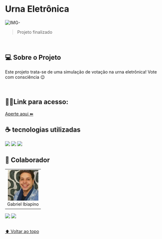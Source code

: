 # Urna Eletrônica

<img src="./urna.JPG" alt="IMG-">


> Projeto finalizado 
<br>

## 💻 Sobre o Projeto

Este projeto trata-se de uma simulação de votação na urna eletrônica! Vote com consciência 😉

<br>

## 👨‍💻Link para acesso: 
<a href="https://lourenco-biel.github.io/Urna-Eletronica/">Aperte aqui ⬅ </a>

## ☕ tecnologias utilizadas

<img src="https://img.shields.io/badge/JavaScript-F7DF1E?style=for-the-badge&logo=javascript&logoColor=black">
<img src="https://img.shields.io/badge/HTML-239120?style=for-the-badge&logo=html5&logoColor=white">
<img src="https://img.shields.io/badge/CSS-239120?&style=for-the-badge&logo=css3&logoColor=white">

<br>

## 🤝 Colaborador

<table>
  <tr>
    <td align="center">
      <a href="#">
        <img src="./img/Eu.jpg" width="100px;" alt="Foto do Gabriel Silva no GitHub"/><br>
        <sub>
          <a >Gabriel Ibiapino</a>
        </sub>
      </a>
    </td>
  </tr>
</table>

<div>
 <a href="https://www.linkedin.com/in/gabriel-ibiapino-louren%C3%A7o-da-silva-749b78198/" target="_blank"><img src="https://img.shields.io/badge/-LinkedIn-%230077B5?style=for-the-badge&logo=linkedin&logoColor=white" target="_blank"></a> 
<a href = "mailto:lourencogabriel77@gmail.com"><img src="https://img.shields.io/badge/-Gmail-%23333?style=for-the-badge&logo=gmail&logoColor=white" target="_blank"></a>
</div>
<br>


[⬆ Voltar ao topo](#Urna-Eletrônica)<br>
